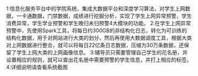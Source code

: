   1:信息化服务平台中的学院系统，集成大数据平台和深度学习算法，对学生上网数据，一卡通数据，门禁数据，成绩进行挖掘分析，实现了学生上网异常预警，学生消费异常，学生学业预警和学生晚归未归预警4大模块的功能。
  2:在学生上网异常预警中，先使用Spark工具，将每日约300GB的非结构化日志，转化为可训练的结构化数据，用于对网站进行大类的划分，然后再使用大数据调度工具，根据大类对上网数据进行整合，就可以将每日22亿条日志数据，压缩为30万条数据，还保留了学生上网大类的上网画像信息。
  3:辅导员只需要管理自己学生的花名册，并设置相应的规则，就可以查出花名册中需要预警的学生信息，并打上相应的标签。
  4:详细说明请查看系统截图

